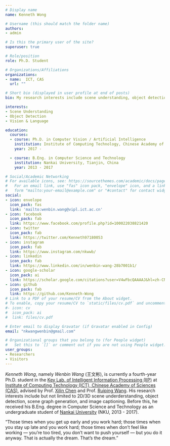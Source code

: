 ```yaml
---
# Display name
name: Kenneth Wong

# Username (this should match the folder name)
authors:
- admin

# Is this the primary user of the site?
superuser: true

# Role/position
role: Ph.D. Student 

# Organizations/Affiliations
organizations:
- name:  ICT, CAS
  url: ""

# Short bio (displayed in user profile at end of posts)
bio: My research interests include scene understanding, object detection, and vision & language tasks. 

interests:
- Scene Understanding
- Object Detection
- Vision & Language 

education:
  courses:
  - course: Ph.D. in Computer Vision / Artificial Intelligence
    institution: Institute of Computing Technology, Chinese Academy of Sciences, Beijing, China
    year: 2017 -

  - course: B.Eng. in Computer Science and Technology
    institution: Nankai University, Tianjin, China
    year: 2013 - 2017

# Social/Academic Networking
# For available icons, see: https://sourcethemes.com/academic/docs/page-builder/#icons
#   For an email link, use "fas" icon pack, "envelope" icon, and a link in the
#   form "mailto:your-email@example.com" or "#contact" for contact widget.
social:
- icon: envelope
  icon_pack: fas
  link: 'mailto:wenbin.wang@vipl.ict.ac.cn'
- icon: facebook
  icon_pack: fab
  link: https://www.facebook.com/profile.php?id=100022038821420
- icon: twitter
  icon_pack: fab
  link: https://twitter.com/Kenneth97180053
- icon: instagram
  icon_pack: fab
  link: https://www.instagram.com/nkwwb/
- icon: linkedin
  icon_pack: fab
  link: https://www.linkedin.com/in/wenbin-wang-28b7001b1/
- icon: google-scholar
  icon_pack: ai
  link: https://scholar.google.com/citations?user=V4wFbcQAAAAJ&hl=zh-CN
- icon: github
  icon_pack: fab
  link: https://github.com/Kenneth-Wong
# Link to a PDF of your resume/CV from the About widget.
# To enable, copy your resume/CV to `static/files/cv.pdf` and uncomment the lines below.
#- icon: cv
#  icon_pack: ai
#  link: files/cv.pdf

# Enter email to display Gravatar (if Gravatar enabled in Config)
email: "nkwangwenbin@gmail.com"

# Organizational groups that you belong to (for People widget)
#   Set this to `[]` or comment out if you are not using People widget.
user_groups:
- Researchers
- Visitors 
---
```


*Kenneth Wong*, namely *Wenbin Wang* (王文彬), is currently a fourth-year Ph.D. student in the [Key Lab. of Intelligent Information Processing (IIP)](http://vipl.ict.ac.cn/) at [Institute of Computing Technology (ICT), Chinese Academy of Sciences (CAS)](http://www.ict.ac.cn/), advised by Prof. [Xilin Chen](http://vipl.ict.ac.cn/people/~xlchen) and Prof. [Ruiping Wang](http://vipl.ict.ac.cn/homepage/rpwang/index.htm). His research interests include but not limited to 2D/3D scene underderstanding, object detection, scene graph generation, and image captioning. Before this, he received his B.Eng. degree in Computer Science and Technology as an  undergraduate student of [Nankai University](https://www.nankai.edu.cn/) (NKU, 2013 - 2017).

“Those times when you get up early and you work hard; those times when you stay up late and you work hard; those times when don’t feel like working — you’re too tired, you don’t want to push yourself — but you do it anyway. That is actually the dream. That’s the dream.” 

